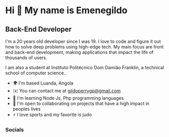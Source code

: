 Hi 👋 My name is Emenegildo
==========================

Back-End Developer
-----------------------------

I'm a 20 years old developer since I was 19. I love to code and figure it out how to solve deep problems using high-edge tech. My main focus are front and back-end development, making applications that impact the life of thousands of users.

I am also a student at Instituto Politécnico Dom Damião Franklin, a technical school of computer science..

* 🌍  I'm based Luanda, Angola
* ✉️  You can contact me at [gildoperrygp@gmail.com](gildo:gildoperrygp@gmail.com)
* 🧠  I'm learning Node Js, Php programming languages
* 🤝  I'm open to collaborating on projects that have a high impact in peoples lives
* ⚡  I love sports and my favorite is judo

<a href="https://github.com/EmenegildoMarques" target="_blank" rel="noreferrer"></a>



### Socials

<p align="left"> <a href="https://github.com/EmenegildoMarques" target="_blank" rel="noreferrer"></a></p>

